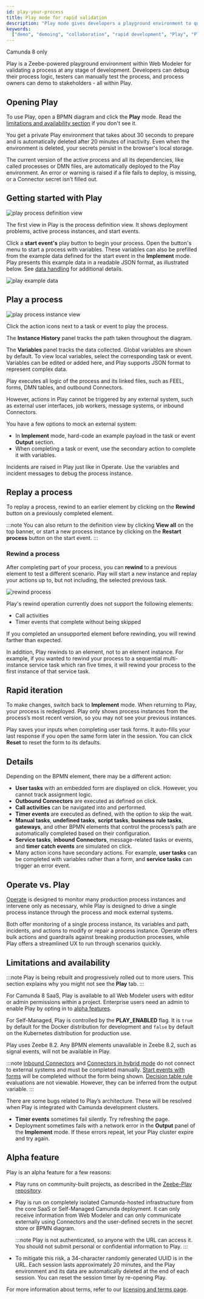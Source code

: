 ```yaml
---
id: play-your-process
title: Play mode for rapid validation
description: "Play mode gives developers a playground environment to quickly iterate and manually test their processes."
keywords:
  ["demo", "demoing", "collaboration", "rapid development", "Play", "Play mode"]
---
```


<span class="badge badge--cloud">Camunda 8 only</span>

Play is a Zeebe-powered playground environment within Web Modeler for validating a process at any stage of development. Developers can debug their process logic, testers can manually test the process, and process owners can demo to stakeholders - all within Play.

## Opening Play

To use Play, open a BPMN diagram and click the **Play** mode. Read the [limitations and availability section](#limitations-and-availability) if you don't see it.

You get a private Play environment that takes about 30 seconds to prepare and is automatically deleted after 20 minutes of inactivity. Even when the environment is deleted, your secrets persist in the browser's local storage.

The current version of the active process and all its dependencies, like called processes or DMN files, are automatically deployed to the Play environment. An error or warning is raised if a file fails to deploy, is missing, or a Connector secret isn’t filled out.

## Getting started with Play

![play process definition view](img/play-definition.png)

The first view in Play is the process definition view. It shows deployment problems, active process instances, and start events.

Click a **start event's** play button to begin your process. Open the button's menu to start a process with variables. These variables can also be prefilled from the example data defined for the start event in the **Implement** mode. Play presents this example data in a readable JSON format, as illustrated below. See [data handling](/components/modeler/data-handling.md) for additional details.

![play example data](img/play-example-data.png)

## Play a process

![play process instance view](img/play-instance.png)

Click the action icons next to a task or event to play the process.

The **Instance History** panel tracks the path taken throughout the diagram.

The **Variables** panel tracks the data collected. Global variables are shown by default. To view local variables, select the corresponding task or event. Variables can be edited or added here, and Play supports JSON format to represent complex data.

Play executes all logic of the process and its linked files, such as FEEL, forms, DMN tables, and outbound Connectors.

However, actions in Play cannot be triggered by any external system, such as external user interfaces, job workers, message systems, or inbound Connectors.

You have a few options to mock an external system:

- In **Implement** mode, hard-code an example payload in the task or event **Output** section.
- When completing a task or event, use the secondary action to complete it with variables.

Incidents are raised in Play just like in Operate. Use the variables and incident messages to debug the process instance.

## Replay a process

To replay a process, rewind to an earlier element by clicking on the **Rewind** button on a previously completed element.

:::note
You can also return to the definition view by clicking **View all** on the top banner, or start a new process instance by clicking on the **Restart process** button on the start event.
:::

### Rewind a process

After completing part of your process, you can **rewind** to a previous element to test a different scenario. Play will start a new instance and replay your actions up to, but not including, the selected previous task.

![rewind process](img/play-rewind.png)

Play's rewind operation currently does not support the following elements:

- Call activities
- Timer events that complete without being skipped

If you completed an unsupported element before rewinding, you will rewind farther than expected.

In addition, Play rewinds to an element, not to an element instance. For example, if you wanted to rewind your process to a sequential multi-instance service task which ran five times, it will rewind your process to the first instance of that service task.

## Rapid iteration

To make changes, switch back to **Implement** mode. When returning to Play, your process is redeployed. Play only shows process instances from the process’s most recent version, so you may not see your previous instances.

Play saves your inputs when completing user task forms. It auto-fills your last response if you open the same form later in the session. You can click **Reset** to reset the form to its defaults.

## Details

Depending on the BPMN element, there may be a different action:

- **User tasks** with an embedded form are displayed on click. However, you cannot track assignment logic.
- **Outbound Connectors** are executed as defined on click.
- **Call activities** can be navigated into and performed.
- **Timer events** are executed as defined, with the option to skip the wait.
- **Manual tasks**, **undefined tasks**, **script tasks**, **business rule tasks**, **gateways**, and other BPMN elements that control the process’s path are automatically completed based on their configuration.
- **Service tasks**, **inbound Connectors**, message-related tasks or events, and **timer catch events** are simulated on click.
- Many action icons have secondary actions. For example, **user tasks** can be completed with variables rather than a form, and **service tasks** can trigger an error event.

## Operate vs. Play

[Operate](/components/operate/operate-introduction.md) is designed to monitor many production process instances and intervene only as necessary, while Play is designed to drive a single process instance through the process and mock external systems.

Both offer monitoring of a single process instance, its variables and path, incidents, and actions to modify or repair a process instance. Operate offers bulk actions and guardrails against breaking production processes, while Play offers a streamlined UX to run through scenarios quickly.

## Limitations and availability

:::note
Play is being rebuilt and progressively rolled out to more users. This section explains why you might not see the **Play** tab.
:::

For Camunda 8 SaaS, Play is available to all Web Modeler users with editor or admin permissions within a project.
Enterprise users need an admin to enable Play by opting in to [alpha features](/components/console/manage-organization/enable-alpha-features.md).

For Self-Managed, Play is controlled by the **PLAY_ENABLED** flag. It is `true` by default for the Docker distribution for development and `false` by default on the Kubernetes distribution for production use.

Play uses Zeebe 8.2. Any BPMN elements unavailable in Zeebe 8.2, such as signal events, will not be available in Play.

:::note
[Inbound Connectors](/components/connectors/connector-types.md#inbound-connectors) and [Connectors in hybrid mode](/guides/use-connectors-in-hybrid-mode.md) do not connect to external systems and must be completed manually.
[Start events with forms](/components/modeler/web-modeler/advanced-modeling/publish-public-processes.md#embed-form-in-start-event) will be completed without the form being shown.
[Decision table rule](/components/modeler/dmn/decision-table-rule.md) evaluations are not viewable. However, they can be inferred from the output variable.
:::

There are some bugs related to Play’s architecture. These will be resolved when Play is integrated with Camunda development clusters.

- **Timer events** sometimes fail silently. Try refreshing the page.
- Deployment sometimes fails with a network error in the **Output** panel of the **Implement** mode. If these errors repeat, let your Play cluster expire and try again.

## Alpha feature

Play is an alpha feature for a few reasons:

- Play runs on community-built projects, as described in the [Zeebe-Play repository](https://github.com/camunda-community-hub/zeebe-play).

- Play is run on completely isolated Camunda-hosted infrastructure from the core SaaS or Self-Managed Camunda deployment. It can only receive information from Web Modeler and can only communicate externally using Connectors and the user-defined secrets in the secret store or BPMN diagram.

  :::note
  Play is not authenticated, so anyone with the URL can access it. You should not submit personal or confidential information to Play.
  :::

- To mitigate this risk, a 34-character randomly generated UUID is in the URL. Each session lasts approximately 20 minutes, and the Play environment and its data are automatically deleted at the end of each session. You can reset the session timer by re-opening Play.

For more information about terms, refer to our [licensing and terms page](https://legal.camunda.com/licensing-and-other-legal-terms#c8-saas-trial-edition-and-free-tier-edition-terms).
